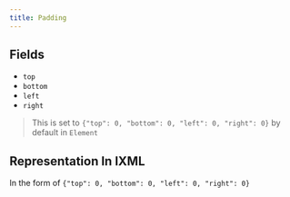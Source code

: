 ```yaml
---
title: Padding
---
```


## Fields
- `top`
- `bottom`
- `left`
- `right`

> This is set to `{"top": 0, "bottom": 0, "left": 0, "right": 0}` by default in `Element`

## Representation In IXML
In the form of `{"top": 0, "bottom": 0, "left": 0, "right": 0}`
